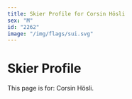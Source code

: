 ```yaml
---
title: Skier Profile for Corsin Hösli
sex: "M"
id: "2262"
image: "/img/flags/sui.svg" 
---
```


# Skier Profile

This page is for: Corsin Hösli.
    